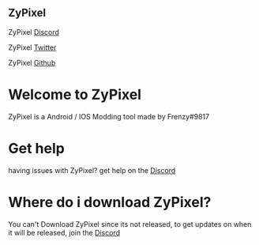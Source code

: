 ## ZyPixel

ZyPixel [Discord](https://discord.gg/BJjRujr5VH)

ZyPixel [Twitter](https://twitter.com/ZyPixelDev)

ZyPixel [Github](https://github.com/SnoDev/ZyPixel)

# Welcome to ZyPixel

ZyPixel is a Android / IOS Modding tool made by Frenzy#9817

# Get help

having issues with ZyPixel? get help on the [Discord](https://discord.gg/BJjRujr5VH)

# Where do i download ZyPixel?

You can't Download ZyPixel since its not released, to get updates on when it will be released, join the [Discord](https://discord.gg/BJjRujr5VH)
